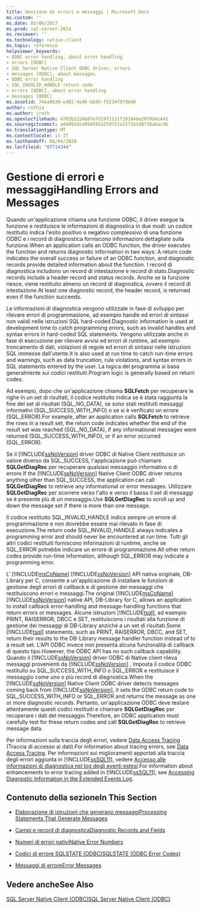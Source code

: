 ```yaml
---
title: Gestione di errori e messaggi | Microsoft Docs
ms.custom: ''
ms.date: 03/06/2017
ms.prod: sql-server-2014
ms.reviewer: ''
ms.technology: native-client
ms.topic: reference
helpviewer_keywords:
- ODBC error handling, about error handling
- errors [ODBC]
- SQL Server Native Client ODBC driver, errors
- messages [ODBC], about messages
- ODBC error handling
- SQL_INVALID_HANDLE return code
- errors [ODBC], about error handling
- messages [ODBC]
ms.assetid: 74ea9630-e482-4a46-bb45-f5234f079b48
author: rothja
ms.author: jroth
ms.openlocfilehash: 4701b3224b87e7d19f1121f193d4be20f9d4c441
ms.sourcegitcommit: ad4d92dce894592a259721a1571b1d8736abacdb
ms.translationtype: MT
ms.contentlocale: it-IT
ms.lasthandoff: 08/04/2020
ms.locfileid: "87714344"
---
```

# <a name="handling-errors-and-messages"></a><span data-ttu-id="f5b54-102">Gestione di errori e messaggi</span><span class="sxs-lookup"><span data-stu-id="f5b54-102">Handling Errors and Messages</span></span>
  <span data-ttu-id="f5b54-103">Quando un'applicazione chiama una funzione ODBC, il driver esegue la funzione e restituisce le informazioni di diagnostica in due modi: un codice restituito indica l'esito positivo o negativo complessivo di una funzione ODBC e i record di diagnostica forniscono informazioni dettagliate sulla funzione.</span><span class="sxs-lookup"><span data-stu-id="f5b54-103">When an application calls an ODBC function, the driver executes the function and returns diagnostic information in two ways: A return code indicates the overall success or failure of an ODBC function, and diagnostic records provide detailed information about the function.</span></span> <span data-ttu-id="f5b54-104">I record di diagnostica includono un record di intestazione e record di stato.</span><span class="sxs-lookup"><span data-stu-id="f5b54-104">Diagnostic records include a header record and status records.</span></span> <span data-ttu-id="f5b54-105">Anche se la funzione riesce, viene restituito almeno un record di diagnostica, ovvero il record di intestazione.</span><span class="sxs-lookup"><span data-stu-id="f5b54-105">At least one diagnostic record, the header record, is returned even if the function succeeds.</span></span>  
  
 <span data-ttu-id="f5b54-106">Le informazioni di diagnostica vengono utilizzate in fase di sviluppo per rilevare errori di programmazione, ad esempio handle ed errori di sintassi non validi nelle istruzioni SQL hard-coded.</span><span class="sxs-lookup"><span data-stu-id="f5b54-106">Diagnostic information is used at development time to catch programming errors, such as invalid handles and syntax errors in hard-coded SQL statements.</span></span> <span data-ttu-id="f5b54-107">Vengono utilizzate anche in fase di esecuzione per rilevare avvisi ed errori di runtime, ad esempio troncamento di dati, violazioni di regole ed errori di sintassi nelle istruzioni SQL immesse dall'utente.</span><span class="sxs-lookup"><span data-stu-id="f5b54-107">It is also used at run time to catch run-time errors and warnings, such as data truncation, rule violations, and syntax errors in SQL statements entered by the user.</span></span> <span data-ttu-id="f5b54-108">La logica del programma si basa generalmente sui codici restituiti.</span><span class="sxs-lookup"><span data-stu-id="f5b54-108">Program logic is generally based on return codes.</span></span>  
  
 <span data-ttu-id="f5b54-109">Ad esempio, dopo che un'applicazione chiama **SQLFetch** per recuperare le righe in un set di risultati, il codice restituito indica se è stata raggiunta la fine del set di risultati (SQL_NO_DATA), se sono stati restituiti messaggi informativi (SQL_SUCCESS_WITH_INFO) o se si è verificato un errore (SQL_ERROR).</span><span class="sxs-lookup"><span data-stu-id="f5b54-109">For example, after an application calls **SQLFetch** to retrieve the rows in a result set, the return code indicates whether the end of the result set was reached (SQL_NO_DATA), if any informational messages were returned (SQL_SUCCESS_WITH_INFO), or if an error occurred (SQL_ERROR).</span></span>  
  
 <span data-ttu-id="f5b54-110">Se il [!INCLUDE[ssNoVersion](../../includes/ssnoversion-md.md)] driver ODBC di Native Client restituisce un valore diverso da SQL_SUCCESS, l'applicazione può chiamare **SQLGetDiagRec** per recuperare qualsiasi messaggio informativo o di errore.</span><span class="sxs-lookup"><span data-stu-id="f5b54-110">If the [!INCLUDE[ssNoVersion](../../includes/ssnoversion-md.md)] Native Client ODBC driver returns anything other than SQL_SUCCESS, the application can call **SQLGetDiagRec** to retrieve any informational or error messages.</span></span> <span data-ttu-id="f5b54-111">Utilizzare **SQLGetDiagRec** per scorrere verso l'alto e verso il basso il set di messaggi se è presente più di un messaggio.</span><span class="sxs-lookup"><span data-stu-id="f5b54-111">Use **SQLGetDiagRec** to scroll up and down the message set if there is more than one message.</span></span>  
  
 <span data-ttu-id="f5b54-112">Il codice restituito SQL_INVALID_HANDLE indica sempre un errore di programmazione e non dovrebbe essere mai rilevato in fase di esecuzione.</span><span class="sxs-lookup"><span data-stu-id="f5b54-112">The return code SQL_INVALID_HANDLE always indicates a programming error and should never be encountered at run time.</span></span> <span data-ttu-id="f5b54-113">Tutti gli altri codici restituiti forniscono informazioni di runtime, anche se SQL_ERROR potrebbe indicare un errore di programmazione.</span><span class="sxs-lookup"><span data-stu-id="f5b54-113">All other return codes provide run-time information, although SQL_ERROR may indicate a programming error.</span></span>  
  
 <span data-ttu-id="f5b54-114">L' [!INCLUDE[msCoName](../../includes/msconame-md.md)] [!INCLUDE[ssNoVersion](../../includes/ssnoversion-md.md)] API nativa originale, DB-Library per C, consente a un'applicazione di installare le funzioni di gestione degli errori di callback e di gestione dei messaggi che restituiscono errori o messaggi.</span><span class="sxs-lookup"><span data-stu-id="f5b54-114">The original [!INCLUDE[msCoName](../../includes/msconame-md.md)] [!INCLUDE[ssNoVersion](../../includes/ssnoversion-md.md)] native API, DB-Library for C, allows an application to install callback error-handling and message-handling functions that return errors or messages.</span></span> <span data-ttu-id="f5b54-115">Alcune istruzioni [!INCLUDE[tsql](../../includes/tsql-md.md)], ad esempio PRINT, RAISERROR, DBCC e SET, restituiscono i risultati alla funzione di gestione dei messaggi di DB-Library anziché a un set di risultati.</span><span class="sxs-lookup"><span data-stu-id="f5b54-115">Some [!INCLUDE[tsql](../../includes/tsql-md.md)] statements, such as PRINT, RAISERROR, DBCC, and SET, return their results to the DB-Library message handler function instead of to a result set.</span></span> <span data-ttu-id="f5b54-116">L'API ODBC invece non presenta alcuna funzionalità di callback di questo tipo.</span><span class="sxs-lookup"><span data-stu-id="f5b54-116">However, the ODBC API has no such callback capability.</span></span> <span data-ttu-id="f5b54-117">Quando il [!INCLUDE[ssNoVersion](../../includes/ssnoversion-md.md)] driver ODBC di Native client rileva messaggi provenienti da [!INCLUDE[ssNoVersion](../../includes/ssnoversion-md.md)] , imposta il codice ODBC restituito su SQL_SUCCESS_WITH_INFO o SQL_ERROR e restituisce il messaggio come uno o più record di diagnostica.</span><span class="sxs-lookup"><span data-stu-id="f5b54-117">When the [!INCLUDE[ssNoVersion](../../includes/ssnoversion-md.md)] Native Client ODBC driver detects messages coming back from [!INCLUDE[ssNoVersion](../../includes/ssnoversion-md.md)], it sets the ODBC return code to SQL_SUCCESS_WITH_INFO or SQL_ERROR and returns the message as one or more diagnostic records.</span></span> <span data-ttu-id="f5b54-118">Pertanto, un'applicazione ODBC deve testare attentamente questi codici restituiti e chiamare **SQLGetDiagRec** per recuperare i dati del messaggio.</span><span class="sxs-lookup"><span data-stu-id="f5b54-118">Therefore, an ODBC application must carefully test for these return codes and call **SQLGetDiagRec** to retrieve message data.</span></span>  
  
 <span data-ttu-id="f5b54-119">Per informazioni sulla traccia degli errori, vedere [Data Access Tracing](https://go.microsoft.com/fwlink/?LinkId=125805) (Traccia di accesso ai dati).</span><span class="sxs-lookup"><span data-stu-id="f5b54-119">For information about tracing errors, see [Data Access Tracing](https://go.microsoft.com/fwlink/?LinkId=125805).</span></span> <span data-ttu-id="f5b54-120">Per informazioni sui miglioramenti apportati alla traccia degli errori aggiunta in [!INCLUDE[ssSQL11](../../includes/sssql11-md.md)], vedere [Accesso alle informazioni di diagnostica nel log degli eventi estesi](../native-client/features/accessing-diagnostic-information-in-the-extended-events-log.md).</span><span class="sxs-lookup"><span data-stu-id="f5b54-120">For information about enhancements to error tracing added in [!INCLUDE[ssSQL11](../../includes/sssql11-md.md)], see [Accessing Diagnostic Information in the Extended Events Log](../native-client/features/accessing-diagnostic-information-in-the-extended-events-log.md).</span></span>  
  
## <a name="in-this-section"></a><span data-ttu-id="f5b54-121">Contenuto della sezione</span><span class="sxs-lookup"><span data-stu-id="f5b54-121">In This Section</span></span>  
  
-   [<span data-ttu-id="f5b54-122">Elaborazione di istruzioni che generano messaggi</span><span class="sxs-lookup"><span data-stu-id="f5b54-122">Processing Statements That Generate Messages</span></span>](processing-statements-that-generate-messages.md)  
  
-   [<span data-ttu-id="f5b54-123">Campi e record di diagnostica</span><span class="sxs-lookup"><span data-stu-id="f5b54-123">Diagnostic Records and Fields</span></span>](diagnostic-records-and-fields.md)  
  
-   [<span data-ttu-id="f5b54-124">Numeri di errori nativi</span><span class="sxs-lookup"><span data-stu-id="f5b54-124">Native Error Numbers</span></span>](native-error-numbers.md)  
  
-   [<span data-ttu-id="f5b54-125">Codici di errore SQLSTATE &#40;ODBC&#41;</span><span class="sxs-lookup"><span data-stu-id="f5b54-125">SQLSTATE &#40;ODBC Error Codes&#41;</span></span>](sqlstate-odbc-error-codes.md)  
  
-   [<span data-ttu-id="f5b54-126">Messaggi di errore</span><span class="sxs-lookup"><span data-stu-id="f5b54-126">Error Messages</span></span>](error-messages.md)  
  
## <a name="see-also"></a><span data-ttu-id="f5b54-127">Vedere anche</span><span class="sxs-lookup"><span data-stu-id="f5b54-127">See Also</span></span>  
 [<span data-ttu-id="f5b54-128">SQL Server Native Client &#40;ODBC&#41;</span><span class="sxs-lookup"><span data-stu-id="f5b54-128">SQL Server Native Client &#40;ODBC&#41;</span></span>](../native-client/odbc/sql-server-native-client-odbc.md)  
  
  
